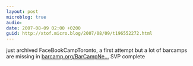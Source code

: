 ```yaml
---
layout: post
microblog: true
audio: 
date: 2007-08-09 02:00 +0200
guid: http://xtof.micro.blog/2007/08/09/t196552272.html
---
```

just archived FaceBookCampToronto, a first attempt but a lot of barcamps are missing in [barcamp.org/BarCampNe...](http://barcamp.org/BarCampNewsArchive) SVP complete
